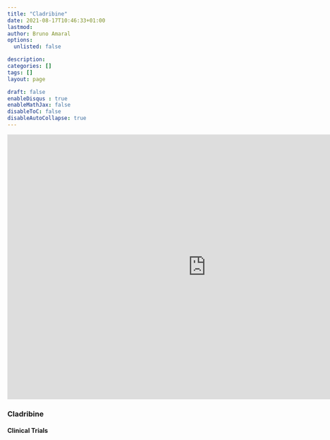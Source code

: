 ```yaml
---
title: "Cladribine"
date: 2021-08-17T10:46:33+01:00
lastmod: 
author: Bruno Amaral
options:
  unlisted: false

description: 
categories: []
tags: []
layout: page

draft: false
enableDisqus : true
enableMathJax: false
disableToC: false
disableAutoCollapse: true
---
```


<iframe
    src="https://metabase.gregory-ms.com/public/dashboard/22bd8836-28dc-4745-a408-689009c89b0c"
    frameborder="0"
    width="900"
    height="600"
    allowtransparency
></iframe>


<h3 id="Cladribine">Cladribine</h3>
<ol class="articles Cladribine"></ol>
<h4>Clinical Trials</h4>
<ol class="trials Cladribine"></ol>